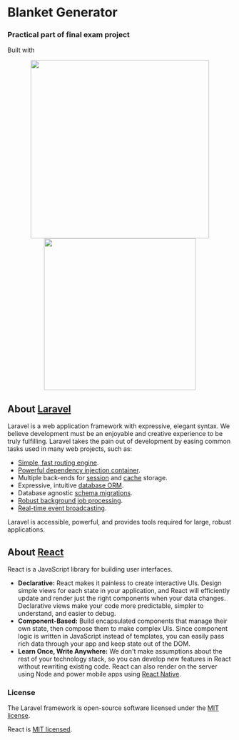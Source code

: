 # Blanket Generator

### Practical part of final exam project 


<p>Built with</p>
<p align="center">
    <img src="https://res.cloudinary.com/dtfbvvkyp/image/upload/v1566331377/laravel-logolockup-cmyk-red.svg" width="400">
    <img src="https://png2.cleanpng.com/sh/25ced91ff24f0f8e55445d41cee0bcaf/L0KzQYm3WMIxN6h5gZH0aYP2gLBuTgJmaZR5Rd54Z3Awgrbrlgguf5ZniNNsaz3lcbPsjL0uPZM8eqk7NUi5SYWCUcIvPWU7TaY9MEK0RYS7WME3QGY7TKU6Mz7zfri=/kisspng-react-logo-redux-webpack-babel--5b7b7258694912.5465440215348168564313.png" width="340">
</p>


## About [Laravel](https://laravel.com)

Laravel is a web application framework with expressive, elegant syntax. We believe development must be an enjoyable and creative experience to be truly fulfilling. Laravel takes the pain out of development by easing common tasks used in many web projects, such as:

- [Simple, fast routing engine](https://laravel.com/docs/routing).
- [Powerful dependency injection container](https://laravel.com/docs/container).
- Multiple back-ends for [session](https://laravel.com/docs/session) and [cache](https://laravel.com/docs/cache) storage.
- Expressive, intuitive [database ORM](https://laravel.com/docs/eloquent).
- Database agnostic [schema migrations](https://laravel.com/docs/migrations).
- [Robust background job processing](https://laravel.com/docs/queues).
- [Real-time event broadcasting](https://laravel.com/docs/broadcasting).

Laravel is accessible, powerful, and provides tools required for large, robust applications.

## About [React](https://reactjs.org/)

React is a JavaScript library for building user interfaces.

* **Declarative:** React makes it painless to create interactive UIs. Design simple views for each state in your application, and React will efficiently update and render just the right components when your data changes. Declarative views make your code more predictable, simpler to understand, and easier to debug.
* **Component-Based:** Build encapsulated components that manage their own state, then compose them to make complex UIs. Since component logic is written in JavaScript instead of templates, you can easily pass rich data through your app and keep state out of the DOM.
* **Learn Once, Write Anywhere:** We don't make assumptions about the rest of your technology stack, so you can develop new features in React without rewriting existing code. React can also render on the server using Node and power mobile apps using [React Native](https://facebook.github.io/react-native/).

### License
The Laravel framework is open-source software licensed under the [MIT license](https://opensource.org/licenses/MIT).

React is [MIT licensed](./LICENSE).